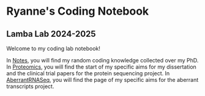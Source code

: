 # Ryanne's Coding Notebook

## Lamba Lab 2024-2025

Welcome to my coding lab notebook!

In [Notes](./Notes.ipynb), you will find my random coding knowledge collected over my PhD.
In [Proteomics](./Proteomics.ipynb), you will find the start of my specific aims for my dissertation and the clinical trial papers for the protein sequencing project.
In [AberrantRNASeq](./AberrantRNAseq.ipynb), you will find the page of my specific aims for the aberrant transcripts project.